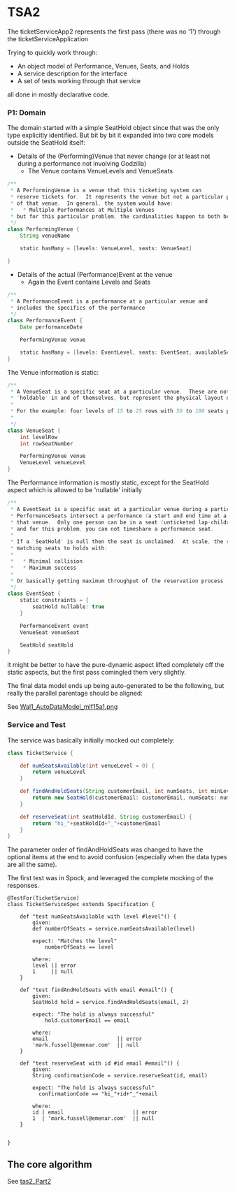# TSA2

The ticketServiceApp2 represents the first pass (there was no '1') through the ticketServiceApplication

Trying to quickly work through:
                               
 * An object model of Performance, Venues, Seats, and Holds
 * A service description for the interface
 * A set of tests working through that service
   
all done in mostly declarative code.  


### P1: Domain

The domain started with a simple SeatHold object since that was the only type explicitly identified.  But bit
by bit it expanded into two core models outside the SeatHold itself:

  * Details of the (Performing)Venue that never change (or at least not during a performance not involving Godzilla)
    * The Venue contains VenueLevels and VenueSeats
  
```groovy
/**
 * A PerformingVenue is a venue that this ticketing system can
 * reserve tickets for.  It represents the venue but not a particular performance
 * of that venue.  In general, the system would have:
 *   * Multiple Performances at Multiple Venues
 * but for this particular problem, the cardinalities happen to both be "one"
 */
class PerformingVenue {
    String venueName

    static hasMany = [levels: VenueLevel, seats: VenueSeat]

}
```

  * Details of the actual (Performance)Event at the venue
    * Again the Event contains Levels and Seats
 
```groovy
/**
 * A PerformanceEvent is a performance at a particular venue and
 * includes the specifics of the performance
 */
class PerformanceEvent {
    Date performanceDate

    PerformingVenue venue

    static hasMany = [levels: EventLevel, seats: EventSeat, availableSeats: EventSeat]
}
```

The Venue information is static:

```groovy
/**
 * A VenueSeat is a specific seat at a particular venue.  These are not
 * 'holdable' in and of themselves, but represent the physical layout of the venue.
 *
 * For the example: four levels of 15 to 25 rows with 50 to 100 seats per row
 *
 */
class VenueSeat {
    int levelRow
    int rowSeatNumber

    PerformingVenue venue
    VenueLevel venueLevel
}
```

The Performance information is mostly static, except for the SeatHold aspect which is allowed to be 'nullable' initially

```groovy
/**
 * A EventSeat is a specific seat at a particular venue during a particular performance.
 * PerformanceSeats intersect a performance (a start and end time at a venue) with a seat at
 * that venue.  Only one person can be in a seat (unticketed lap-children exempted) at any given time
 * and for this problem, you can not timeshare a performance seat.
 *
 * If a 'SeatHold' is null then the seat is unclaimed.  At scale, the real issue is
 * matching seats to holds with:
 *
 *   * Minimal collision
 *   * Maximum success
 *
 * Or basically getting maximum throughput of the reservation process
 */
class EventSeat {
    static constraints = {
        seatHold nullable: true
    }

    PerformanceEvent event
    VenueSeat venueSeat

    SeatHold seatHold
}
```

it might be better to have the pure-dynamic aspect lifted completely off the static aspects, but the first pass
comingled them very slightly.

The final data model ends up being auto-generated to be the following, but really the parallel parentage should be 
aligned:

See [Wal1_AutoDataModel_mlf15a1.png](tas2_Part1/Wal1_AutoDataModel_mlf15a1.png)

### Service and Test

The service was basically initially mocked out completely:

```groovy
class TicketService {

    def numSeatsAvailable(int venueLevel = 0) {
        return venueLevel
    }

    def findAndHoldSeats(String customerEmail, int numSeats, int minLevel=0, int maxLevel=0) {
        return new SeatHold(customerEmail: customerEmail, numSeats: numSeats, minLevel: minLevel, maxLevel: maxLevel)
    }

    def reserveSeat(int seatHoldId, String customerEmail) {
        return "hi_"+seatHoldId+"_"+customerEmail
    }
}
```

The parameter order of findAndHoldSeats was changed to have the optional items at the end to avoid confusion (especially 
 when the data types are all the same).
 
The first test was in Spock, and leveraged the complete mocking of the responses.

```
@TestFor(TicketService)
class TicketServiceSpec extends Specification {

    def "test numSeatsAvailable with level #level"() {
        given:
        def numberOfSeats = service.numSeatsAvailable(level)

        expect: "Matches the level"
            numberOfSeats == level

        where:
        level || error
        1     || null
    }

    def "test findAndHoldSeats with email #email"() {
        given:
        SeatHold hold = service.findAndHoldSeats(email, 2)

        expect: "The hold is always successful"
            hold.customerEmail == email

        where:
        email                      || error
        'mark.fussell@emenar.com'  || null
    }

    def "test reserveSeat with id #id email #email"() {
        given:
        String confirmationCode = service.reserveSeat(id, email)

        expect: "The hold is always successful"
          confirmationCode == "hi_"+id+"_"+email

        where:
        id | email                      || error
        1  | 'mark.fussell@emenar.com'  || null
    }


}
```

## The core algorithm

See [tas2_Part2](tas2_Part2.md)



